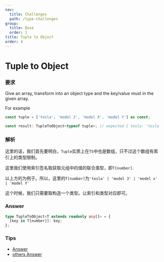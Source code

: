 ```yaml
---
nav:
  title: Challenges
  path: /type-challenges
group:
  title: Base
  order: 1
title: Tuple to Object
order: 4
---
```


# Tuple to Object

### 要求

Give an array, transform into an object type and the key/value must in the given array.

For example

```ts
const tuple = ['tesla', 'model 3', 'model X', 'model Y'] as const;

const result: TupleToObject<typeof tuple>; // expected { tesla: 'tesla', 'model 3': 'model 3', 'model X': 'model X', 'model Y': 'model Y'}
```

### 解析

这里的话，我们首先要明白，`Tuple`实质上在`TS`中也是数组，只不过这个数组有索引上的类型限制。

这里我们使用索引签名取获取元组中的值的联合类型，即`T[number]`.

以上方的为例子。所以，这里的`T[number]`为`'tesla' | 'model 3' | 'model x' | 'model Y'`

这个时候，我们只需要取构造一个类型。让索引和类型对应即可。

### Answer

```ts
type TupleToObject<T extends readonly any[]> = {
  [key in T[number]]: key;
};
```

### Tips

- [Answer](https://www.typescriptlang.org/play?#code/PQKgUABBCM0QtBAKgVwA4BsCmEAuB7CAeQCMArLAY10gXnodpIE8IBnASwDt98uIAFAAFOPPgEoIAYiwBDNq1q0pKiAEUUWNrg58lUAOIcAbjln9ZAJ0uzmAGjw2ubAGb5LAWwjcCEcxHxyKlw8ZjQzLgATPAALHABrLGZgY1kMTQgPFG1vflw4iABzEywLa1sAOn0IADF3CCwAD1kPTCxqgAMu3DZaSj4c3HRsCABeCABtAHJcLQxZKYcpj3xIrAwIAGZFiGXV9YgADR29tY2ATSmAXT82CH7nGig+gZDLLRQMXAAuZGGsJD4UgUagAHlwYSw+BceH+AD4IMBgA1GuFqFhogBvPBzWS-Ga4k4rM5bKb44kHbZLCkbY7k-a0okMiCXekky4AX1oXQ61QRADUOFgAO4BfhGXAACRQJF+MVwuDQbG+SJ6lBiFTIbAq7kKwFgYBAwDAJtAEAA+pardarSz8ChLBAAML7CCSrDvC0273miBGk0Q8J-NqA4HBUFIFGzKJ3d6ySJ8DCsczMCZXBHjTG0CaJVjcZATLgoDwkD1XK6-XMAbjAXNNIC9PutyC0ISd8i0jablr9xo4rXcIWxAFEAI4oNIOYeo4IQDkQFyWfBeKZCQNYeDqtLYLiFLTAFA6DBsKYmh6Df5jSYEtjzJkkqm7GlHe8HS43eT3V4ByH3Dt3cYJloac0VwUExwnDAI3+UMgjBddoVhNo4QcbFZlvPFdnQu8qyfZltjZSkplw04DjpPCSWOEjn1ZCi3ymDk4RQsArhNMB1waax6nGVAQyBOCwImCZoAcAAmK5UI5dM2LAM1u2bGoHXyD0IAAZVmJUu27XtZPAKAEVUmIrBwZh7UdNh8HSHQBjlBUlRVYA1Q1LUdUsPVYGAcw2GFD1aAFIVRQsqzdGcWzFWVVU2HVTVtV1fVoGAILDxC3p9IgABZdwcCdIyMB3PdlQgeVwocpyYtcwpDWNMAgA)
- [others Answer](https://github.com/type-challenges/type-challenges/issues?q=label%3A11+label%3Aanswer)
